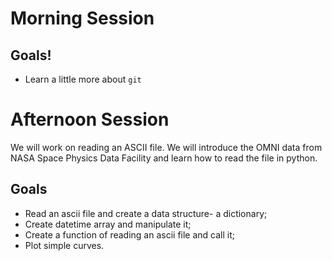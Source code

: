 # Morning Session
## Goals!

- Learn a little more about `git`

# Afternoon Session
We will work on reading an ASCII file. We will introduce the OMNI data from NASA Space Physics Data Facility and learn how to read the file in python. 

## Goals
- Read an ascii file and create a data structure- a dictionary;
- Create datetime array and manipulate it;
- Create a function of reading an ascii file and call it; 
- Plot simple curves.


 
